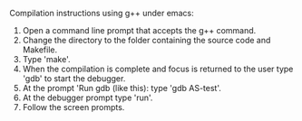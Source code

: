 Compilation instructions using g++ under emacs:

1. Open a command line prompt that accepts the g++ command.
2. Change the directory to the folder containing the source code and Makefile.
3. Type 'make'.
4. When the compilation is complete and focus is returned to the user
type 'gdb' to start the debugger.
5. At the prompt 'Run gdb (like this): type 'gdb AS-test'.
6. At the debugger prompt type 'run'.
7. Follow the screen prompts.
